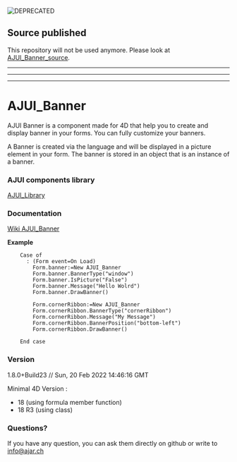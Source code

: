 
![DEPRECATED](https://img.shields.io/badge/-DEPRECATED-red)

## Source published
This repository will not be used anymore. Please look at [AJUI_Banner_source](https://github.com/AJARProject/AJUI_Banner_source).

---
---
---

# AJUI_Banner

AJUI Banner is a component made for 4D that help you to create and display banner in your forms. You can fully customize your banners.

A Banner is created via the language and will be displayed in a picture element in your form. The banner is stored in an object that is an instance of a banner.

### AJUI components library

[AJUI_Library](https://github.com/AJARProject/AJUI_Library)

### Documentation

[Wiki AJUI_Banner](https://github.com/AJARProject/AJUI_Banner/wiki)

**Example**
```4d
    Case of
      : (Form event=On Load)
        Form.banner:=New AJUI_Banner
        Form.banner.BannerType("window")
        Form.banner.IsPicture("False")
        Form.banner.Message("Hello Wolrd")
        Form.banner.DrawBanner()

        Form.cornerRibbon:=New AJUI_Banner
        Form.cornerRibbon.BannerType("cornerRibbon")
        Form.cornerRibbon.Message("My Message")
        Form.cornerRibbon.BannerPosition("bottom-left")
        Form.cornerRibbon.DrawBanner()

    End case
```

### Version

1.8.0+Build23 // Sun, 20 Feb 2022 14:46:16 GMT

Minimal 4D Version : 
 - 18 (using formula member function)
 - 18 R3 (using class)

### Questions?

If you have any question, you can ask them directly on github or write to info@ajar.ch
